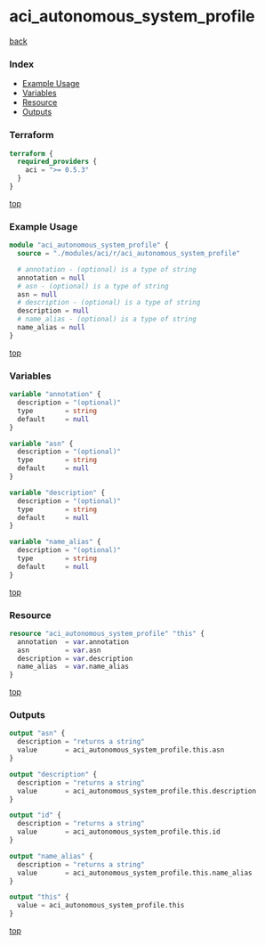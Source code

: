 # aci_autonomous_system_profile

[back](../aci.md)

### Index

- [Example Usage](#example-usage)
- [Variables](#variables)
- [Resource](#resource)
- [Outputs](#outputs)

### Terraform

```terraform
terraform {
  required_providers {
    aci = ">= 0.5.3"
  }
}
```

[top](#index)

### Example Usage

```terraform
module "aci_autonomous_system_profile" {
  source = "./modules/aci/r/aci_autonomous_system_profile"

  # annotation - (optional) is a type of string
  annotation = null
  # asn - (optional) is a type of string
  asn = null
  # description - (optional) is a type of string
  description = null
  # name_alias - (optional) is a type of string
  name_alias = null
}
```

[top](#index)

### Variables

```terraform
variable "annotation" {
  description = "(optional)"
  type        = string
  default     = null
}

variable "asn" {
  description = "(optional)"
  type        = string
  default     = null
}

variable "description" {
  description = "(optional)"
  type        = string
  default     = null
}

variable "name_alias" {
  description = "(optional)"
  type        = string
  default     = null
}
```

[top](#index)

### Resource

```terraform
resource "aci_autonomous_system_profile" "this" {
  annotation  = var.annotation
  asn         = var.asn
  description = var.description
  name_alias  = var.name_alias
}
```

[top](#index)

### Outputs

```terraform
output "asn" {
  description = "returns a string"
  value       = aci_autonomous_system_profile.this.asn
}

output "description" {
  description = "returns a string"
  value       = aci_autonomous_system_profile.this.description
}

output "id" {
  description = "returns a string"
  value       = aci_autonomous_system_profile.this.id
}

output "name_alias" {
  description = "returns a string"
  value       = aci_autonomous_system_profile.this.name_alias
}

output "this" {
  value = aci_autonomous_system_profile.this
}
```

[top](#index)